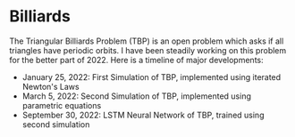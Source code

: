# Billiards
The Triangular Billiards Problem (TBP) is an open problem which asks if all triangles have periodic orbits. 
I have been steadily working on this problem for the better part of 2022. Here is a timeline of major developments: 

- January 25, 2022: First Simulation of TBP, implemented using iterated Newton's Laws
- March 5, 2022: Second Simulation of TBP, implemented using parametric equations
- September 30, 2022: LSTM Neural Network of TBP, trained using second simulation
